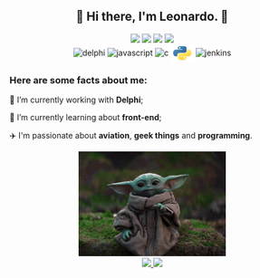 <h2 align="center">🌠 Hi there, I'm Leonardo. 🌌</h2>

<div style="display: inline_block" align="center">
  <a href="https://www.linkedin.com/in/leodallacorte/" target="_blank"><img src="https://img.shields.io/badge/-LinkedIn-%230077B5?style=for-the-badge&logo=linkedin&logoColor=white" target="_blank"></a>
  <a href="https://discord.gg/n5B855PP" target="_blank"><img src="https://img.shields.io/badge/Discord-7289DA?style=for-the-badge&logo=discord&logoColor=white" target="_blank"></a>
  <a href="https://www.instagram.com/leonardo_dallacorte" target="_blank"><img src="https://img.shields.io/badge/-Instagram-%23E4405F?style=for-the-badge&logo=instagram&logoColor=white" target="_blank"></a>
  <a href="mailto:leonardo981998@hotmail.com"><img src="https://img.shields.io/badge/-Outlook-0078D4?style=for-the-badge&labelColor=0078D4&logo=microsoft+outlook&logoColor=white" target="_blank"></a>
</div>

<div style="display: inline_block" align="center">
  <img align="center" alt="delphi" height="30" width="30" src="https://www.embarcadero.com/images/logos/delphi-logo-1024.png">
  <img align="center" alt="javascript" height="30" width="40" src="https://cdn.jsdelivr.net/gh/devicons/devicon/icons/javascript/javascript-original.svg" />
  <img align="center" alt="c" height="30" width="40" src="https://cdn.jsdelivr.net/gh/devicons/devicon/icons/c/c-original.svg" />
  <img align="center" alt="python" height="30" width="40" src="https://raw.githubusercontent.com/devicons/devicon/master/icons/python/python-original.svg">
  <img align="center" alt="jenkins" height="30" width="40" src="https://cdn.jsdelivr.net/gh/devicons/devicon/icons/jenkins/jenkins-original.svg"/>
</div>

<div style="display: inline_block">
  <h3>Here are some facts about me:</h3>
  <p align="left">🔭 I’m currently working with <b>Delphi</b>;</p>
  <p align="left">🌱 I’m currently learning about <b>front-end</b>;</p>
  <p align="left">✈️ I'm passionate about <b>aviation</b>, <b>geek things</b> and <b>programming</b>.</p>
</div>

<div align="center">
	<img src="grogu.gif" width="260px" style="margin-right:0px">
</div>

<div align="center">
  <a href="https://github.com/mactaviish">
  <img height="180em" src="https://github-readme-stats.vercel.app/api?username=mactaviish&show_icons=true&include_all_commits=true&count_private=true&theme=gotham"/>
  <img height="180em" src="https://github-readme-stats.vercel.app/api/top-langs/?username=mactaviish&layout=compact&langs_count=7&theme=gotham"/>
</div>
